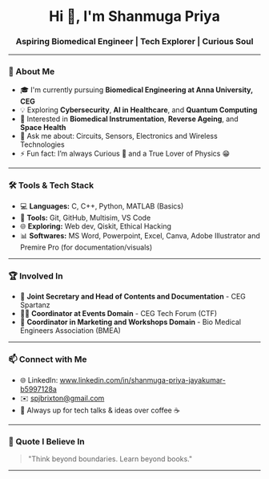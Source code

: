 <h1 align="center">Hi 👋, I'm Shanmuga Priya</h1>
<h3 align="center">Aspiring Biomedical Engineer | Tech Explorer | Curious Soul</h3>

---

### 💫 About Me

- 🎓 I'm currently pursuing **Biomedical Engineering at Anna University, CEG**   
- 💡 Exploring **Cybersecurity**, **AI in Healthcare**, and **Quantum Computing**   
- 🧠 Interested in **Biomedical Instrumentation**, **Reverse Ageing**, and **Space Health**  
- 💬 Ask me about: Circuits, Sensors, Electronics and Wireless Technologies
- ⚡ Fun fact: I’m always Curious 💪 and a True Lover of Physics 😁  

---

### 🛠️ Tools & Tech Stack

- 💻 **Languages:** C, C++, Python, MATLAB (Basics)  
- 🧪 **Tools:** Git, GitHub, Multisim, VS Code  
- 🌐 **Exploring:** Web dev, Qiskit, Ethical Hacking  
- 📊 **Softwares:** MS Word, Powerpoint, Excel, Canva, Adobe Illustrator and Premire Pro (for documentation/visuals)

---

### 🏆 Involved In

- 💃 **Joint Secretary and Head of Contents and Documentation** - CEG Spartanz
- 👩‍💻 **Coordinator at Events Domain** - CEG Tech Forum (CTF)
- 📝 **Coordinator in Marketing and Workshops Domain** - Bio Medical Engineers Association (BMEA)

---

### 📫 Connect with Me

- 🌐 LinkedIn: www.linkedin.com/in/shanmuga-priya-jayakumar-b5997128a
- ✉️ spjbrixton@gmail.com
- 💬 Always up for tech talks & ideas over coffee ☕

---

### 📌 Quote I Believe In
> "Think beyond boundaries. Learn beyond books."

---
